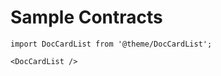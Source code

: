 # Sample Contracts

```mdx-code-block
import DocCardList from '@theme/DocCardList';

<DocCardList />
```
